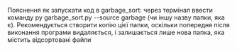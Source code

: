 Пояснення як запускати код в garbage_sort:
через термінал ввести команду py garbage_sort.py --source garbage (чи іншу назву папки, яка є). Рекомендується створити копію цієї папки, оскільки попередня після виконання програми видаляється, і залишається лише нова папка, яка містить відсортовані файли
